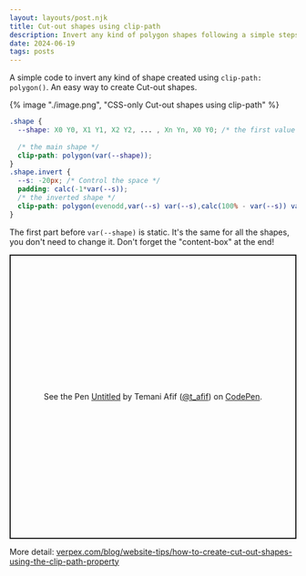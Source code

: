 ```yaml
---
layout: layouts/post.njk
title: Cut-out shapes using clip-path
description: Invert any kind of polygon shapes following a simple steps
date: 2024-06-19
tags: posts
---
```


A simple code to invert any kind of shape created using `clip-path: polygon()`. An easy way to create Cut-out shapes.

{% image "./image.png", "CSS-only Cut-out shapes using clip-path" %}

```css
.shape {
  --shape: X0 Y0, X1 Y1, X2 Y2, ... , Xn Yn, X0 Y0; /* the first value is repeated */
  
  /* the main shape */
  clip-path: polygon(var(--shape)); 
}
.shape.invert {
  --s: -20px; /* Control the space */
  padding: calc(-1*var(--s));
  /* the inverted shape */
  clip-path: polygon(evenodd,var(--s) var(--s),calc(100% - var(--s)) var(--s),calc(100% - var(--s)) calc(100% - var(--s)),var(--s) calc(100% - var(--s)),var(--s) var(--s),var(--shape)) content-box; 
}
```

The first part before `var(--shape)` is static. It's the same for all the shapes, you don't need to change it. Don't forget the "content-box" at the end!

<p class="codepen" data-height="500" data-default-tab="result" data-slug-hash="gOJvdav" data-pen-title="Untitled" data-preview="true" data-user="t_afif" style="height: 500px; box-sizing: border-box; display: flex; align-items: center; justify-content: center; border: 2px solid; margin: 1em 0; padding: 1em;">
  <span>See the Pen <a href="https://codepen.io/t_afif/pen/gOJvdav">
  Untitled</a> by Temani Afif (<a href="https://codepen.io/t_afif">@t_afif</a>)
  on <a href="https://codepen.io">CodePen</a>.</span>
</p>
<script async src="https://cpwebassets.codepen.io/assets/embed/ei.js"></script>

More detail: [verpex.com/blog/website-tips/how-to-create-cut-out-shapes-using-the-clip-path-property](https://verpex.com/blog/website-tips/how-to-create-cut-out-shapes-using-the-clip-path-property) 